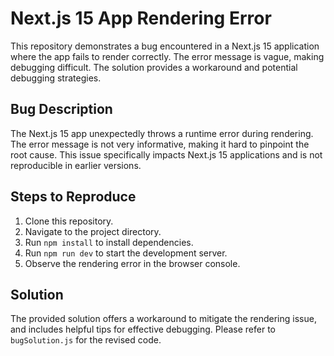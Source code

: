 # Next.js 15 App Rendering Error

This repository demonstrates a bug encountered in a Next.js 15 application where the app fails to render correctly. The error message is vague, making debugging difficult.  The solution provides a workaround and potential debugging strategies.

## Bug Description

The Next.js 15 app unexpectedly throws a runtime error during rendering. The error message is not very informative, making it hard to pinpoint the root cause. This issue specifically impacts Next.js 15 applications and is not reproducible in earlier versions.

## Steps to Reproduce

1. Clone this repository.
2. Navigate to the project directory.
3. Run `npm install` to install dependencies.
4. Run `npm run dev` to start the development server.
5. Observe the rendering error in the browser console.

## Solution

The provided solution offers a workaround to mitigate the rendering issue, and includes helpful tips for effective debugging.  Please refer to `bugSolution.js` for the revised code.